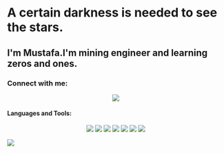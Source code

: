 # A certain darkness is needed to see the stars. 
## I'm Mustafa.I'm mining engineer and learning zeros and ones.
### Connect with me:


 <p align ="center">
 <a href ="https://www.linkedin.com/in/mustafayasar44/" target ="_blank"> <img src="https://img.icons8.com/doodle/48/000000/linkedin--v2.png"/></a> 
 <a href ="https://discord.com/" target ="_blank"> </a>
 
 

#### Languages and Tools:


<p align = "center">
 <a href ="https://www.java.com" target ="_blank"> <img src="https://img.icons8.com/nolan/64/java-coffee-cup-logo.png"/></a> 
  <a href ="https://www.w3schools.com/CPP/default.asp" target ="_blank"> <img src="https://img.icons8.com/color/48/000000/c-plus-plus-logo.png"/></a> 
 <a href ="https://docs.microsoft.com/tr-tr/visualstudio/get-started/csharp/?view=vs-2019" target ="_blank"> <img src="https://img.icons8.com/ios-filled/50/000000/c-sharp-logo.png"/></a> 
 <a href ="https://www.python.org" target ="_blank"> <img src="https://img.icons8.com/color/48/000000/python.png"/></a> 
 <a href ="https://www.microsoft.com/tr-tr/sql-server/sql-server-2019" target ="_blank"> <img src="https://img.icons8.com/color/48/000000/microsoft-sql-server.png"/></a>
<a href ="https://www.w3schools.com/html/" target ="_blank"> <img src="https://img.icons8.com/nolan/64/html-5.png"/></a> 
  <a href ="https://www.w3schools.com/css/" target ="_blank"> <img src="https://img.icons8.com/color/48/000000/css3.png"/></a> </p>
    <a href ="https://www.kali.org//" target ="_blank"> <img src="https://img2.pngindir.com/20180715/frl/kisspng-logo-balvano-mossa-brand-kali-linux-black-5b4b63e1ae4719.9811725915316674257139.jpg"/></a> </p>
